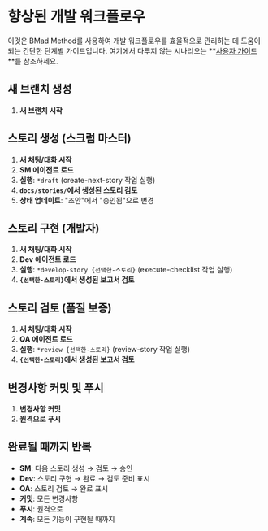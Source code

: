 # 향상된 개발 워크플로우

이것은 BMad Method를 사용하여 개발 워크플로우를 효율적으로 관리하는 데 도움이 되는 간단한 단계별 가이드입니다. 여기에서 다루지 않는 시나리오는 **[<ins>사용자 가이드</ins>](사용자가이드.md)**를 참조하세요.

## 새 브랜치 생성

1. **새 브랜치 시작**

## 스토리 생성 (스크럼 마스터)

1. **새 채팅/대화 시작**
2. **SM 에이전트 로드**
3. **실행**: `*draft` (create-next-story 작업 실행)
4. **`docs/stories/`에서 생성된 스토리 검토**
5. **상태 업데이트**: "초안"에서 "승인됨"으로 변경

## 스토리 구현 (개발자)

1. **새 채팅/대화 시작**
2. **Dev 에이전트 로드**
3. **실행**: `*develop-story {선택한-스토리}` (execute-checklist 작업 실행)
4. **`{선택한-스토리}`에서 생성된 보고서 검토**

## 스토리 검토 (품질 보증)

1. **새 채팅/대화 시작**
2. **QA 에이전트 로드**
3. **실행**: `*review {선택한-스토리}` (review-story 작업 실행)
4. **`{선택한-스토리}`에서 생성된 보고서 검토**

## 변경사항 커밋 및 푸시

1. **변경사항 커밋**
2. **원격으로 푸시**

## 완료될 때까지 반복

- **SM**: 다음 스토리 생성 → 검토 → 승인
- **Dev**: 스토리 구현 → 완료 → 검토 준비 표시
- **QA**: 스토리 검토 → 완료 표시
- **커밋**: 모든 변경사항
- **푸시**: 원격으로
- **계속**: 모든 기능이 구현될 때까지
